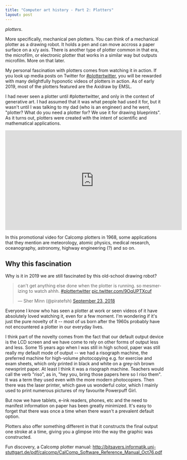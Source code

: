 ```yaml
---
title: "Computer art history - Part 2: Plotters"
layout: post
---
```

*plotters*.

More specifically, mechanical pen plotters. You can think of a mechanical plotter as a drawing robot. It holds a pen and can move accross a paper surface on a x/y axis. There is another type of plotter common in that era, the microfilm, or electronic plotter that works in a similar way but outputs microfilm. More on that later.

My personal fascination with plotters comes from watching it in action. If you look up media posts on Twitter for [#plottertwitter](https://twitter.com/search?f=videos&vertical=default&q=%23plottertwitter&src=typd), you will be rewarded with many delightfully hyponotic videos of plotters in action. As of early 2019, most of the plotters featured are the Axidraw by EMSL.

I had never seen a plotter until #plottertwitter, and only in the context of generative art. I had assumed that it was what people had used it for, but it wasn't until I was talking to my dad (who is an engineer) and he went, "plotter? What do you need a plotter for? We use it for drawing blueprints". As it turns out, plotters were created with the intent of scientific and mathematical applications.

<iframe width="560" height="315" src="https://www.youtube.com/embed/AAc4VLR6-Dg?start=41" frameborder="0" allow="accelerometer; autoplay; encrypted-media; gyroscope; picture-in-picture" allowfullscreen></iframe>

In this promotional video for Calcomp plotters in 1968, some applications that they mention are meteorology, atomic physics, medical research, oceanography, astronomy, highway engineering (?) and so on.


## Why this fascination

Why is it in 2019 we are still fascinated by this old-school drawing robot?

<blockquote class="twitter-tweet" data-lang="en"><p lang="en" dir="ltr">can&#39;t get anything else done when the plotter is running. so mesmerizing to watch ahhh. <a href="https://twitter.com/hashtag/plottertwitter?src=hash&amp;ref_src=twsrc%5Etfw">#plottertwitter</a> <a href="https://t.co/9OqUPTXcuf">pic.twitter.com/9OqUPTXcuf</a></p>&mdash; Sher Minn (@piratefsh) <a href="https://twitter.com/piratefsh/status/1043702264165281793?ref_src=twsrc%5Etfw">September 23, 2018</a></blockquote>
<script async src="https://platform.twitter.com/widgets.js" charset="utf-8"></script>

Everyone I know who has seen a plotter at work or seen videos of it have absolutely loved watching it, even for a few moment. I'm wondering if it's just the pure novelty of it -- most of us born after the 1960s probably have not encountered a plotter in our everyday lives.

I think part of the novelty comes from the fact that our default output device is the LCD screen and we have come to rely on other forms of output less and less. Some 15 years ago when I was still in high school, paper was still really my default mode of output -- we had a risograph machine, the preferred machine for high-volume photocopying e.g. for exercise and exam sheets, which only printed in black and white on a grey-ish brown newsprint paper. At least I think it was a risograph machine. Teachers would call the verb "riso", as in, "hey you, bring those papers here so I riso them". It was a term they used even with the more modern photocopiers. Then there was the laser printer, which gave us wonderful color, which I mainly used to print numerous pictures of my favourite Powerpuff Girl.

But now we have tablets, e-ink readers, phones, etc and the need to manifest information on paper has been greatly minimized. It's easy to forget that there was once a time when there wasn't a prevalent default option.

Plotters also offer something different in that it constructs the final output one stroke at a time, giving you a glimpse into the way the graphic was constructed.

Fun discovery, a Calcomp plotter manual: http://bitsavers.informatik.uni-stuttgart.de/pdf/calcomp/CalComp_Software_Reference_Manual_Oct76.pdf
